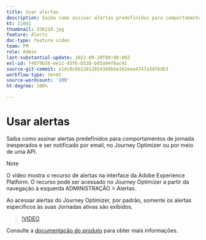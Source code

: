 ```yaml
---
title: Usar alertas
description: Saiba como assinar alertas predefinidos para comportamentos de jornada inesperados e ser notificado por email, no Journey Optimizer ou por meio de uma API.
kt: 11081
thumbnail: 336218.jpg
feature: Alerts
doc-type: feature video
team: PM
role: Admin
last-substantial-update: 2022-09-28T00:00:00Z
exl-id: f4979b56-ee11-45f6-b538-b93a94f6ac41
source-git-commit: e1dc0c6b12812854368bba162eea4747a3d76db3
workflow-type: tm+mt
source-wordcount: '109'
ht-degree: 100%

---
```


# Usar alertas

Saiba como assinar alertas predefinidos para comportamentos de jornada inesperados e ser notificado por email, no Journey Optimizer ou por meio de uma API.

>[!NOTE]
>
>O vídeo mostra o recurso de alertas na interface da Adobe Experience Platform. O recurso pode ser acessado no Journey Optimizer a partir da navegação à esquerda ADMINISTRAÇÃO > Alertas.
>
>
>Ao acessar alertas do Journey Optimizer, por padrão, somente os alertas específicos às suas Jornadas ativas são exibidos.

>[!VIDEO](https://video.tv.adobe.com/v/336218?quality=12)

Consulte a [documentação do produto](https://experienceleague.adobe.com/docs/journey-optimizer/using/reporting/alerts.html?lang=pt-BR) para obter mais informações.

